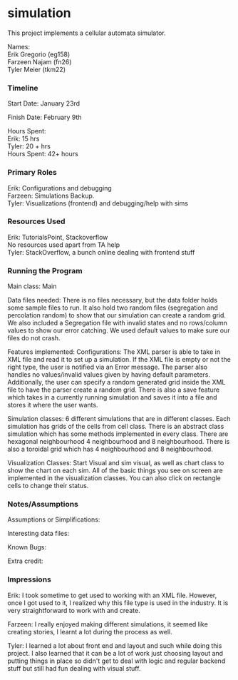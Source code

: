 simulation
====

This project implements a cellular automata simulator.

Names: \
    Erik Gregorio (eg158) \
    Farzeen Najam (fn26) \
    Tyler Meier (tkm22)

### Timeline

Start Date: January 23rd

Finish Date: February 9th

Hours Spent: \
Erik: 15 hrs\
Tyler: 20 + hrs\
Hours Spent: 42+ hours 

### Primary Roles
Erik: Configurations and debugging \
Farzeen: Simulations Backup.\
Tyler: Visualizations (frontend) and debugging/help with sims

### Resources Used
Erik: TutorialsPoint, Stackoverflow\
No resources used apart from TA help\
Tyler: StackOverflow, a bunch online dealing with frontend stuff

### Running the Program

Main class: Main

Data files needed: There is no files necessary, but the data folder holds some
sample files to run. It also hold two random files (segregation and percolation
random) to show that our simulation can create a random grid. We also included
a Segregation file with invalid states and no rows/column values to show our
error catching. We used default values to make sure our files do not crash. 

Features implemented:
Configurations: The XML parser is able to take in XML file and read it to 
set up a simulation. If the XML file is empty or not the right type, the user
is notified via an Error message. The parser also handles no values/invalid values
given by having default parameters. Additionally, the user can specify a random
generated grid inside the XML file to have the parser create a random grid. 
There is also a save feature which takes in a currently running simulation
and saves it into a file and stores it where the user wants.

Simulation classes: 6 different simulations that are in different classes.
Each simulation has grids of the cells from cell class. There is an abstract class simulation
which has some methods implemented in every class. There are hexagonal neighbourhood
4 neighbourhood and 8 neighbourhood. There is also a toroidal grid which has 4 neighbourhood
and 8 neighbourhood. 

Visualization Classes: Start Visual and sim visual, as well as chart
class to show the chart on each sim. All of the basic things you 
see on screen are implemented in the visualization classes.
You can also click on rectangle cells to change their status. 

### Notes/Assumptions

Assumptions or Simplifications:

Interesting data files:

Known Bugs: 

Extra credit:


### Impressions
Erik: I took sometime to get used to working with an XML file. However, once
I got used to it, I realized why this file type is used in the industry. It is
very straightforward to work with and create.

Farzeen: I really enjoyed making different simulations, it seemed like creating
stories, I learnt a lot during the process as well.

Tyler: I learned a lot about front end and layout and such while doing this project. I also
learned that it can be a lot of work just choosing layout and putting things in place
so didn't get to deal with logic and regular backend stuff but still had fun
dealing with visual stuff. 
